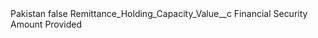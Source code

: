 <?xml version="1.0" encoding="UTF-8"?>
<CustomMetadata xmlns="http://soap.sforce.com/2006/04/metadata" xmlns:xsi="http://www.w3.org/2001/XMLSchema-instance" xmlns:xsd="http://www.w3.org/2001/XMLSchema">
    <label>Pakistan</label>
    <protected>false</protected>
    <values>
        <field>Remittance_Holding_Capacity_Value__c</field>
        <value xsi:type="xsd:string">Financial Security Amount Provided</value>
    </values>
</CustomMetadata>
